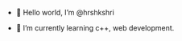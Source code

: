 - 👋 Hello world, I’m @hrshkshri
<!-- - 👀 I’m interested in ... -->
- 🌱 I’m currently learning c++, web development.
<!-- - 💞️ I’m looking to collaborate on ... -->
<!-- - 📫 How to reach me  -->

<!---
hrshkshri/hrshkshri is a ✨ special ✨ repository because its `README.md` (this file) appears on your GitHub profile.
You can click the Preview link to take a look at your changes.
--->
